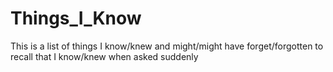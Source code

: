 # Things_I_Know
This is a list of things I know/knew and might/might have forget/forgotten to recall that I know/knew when asked suddenly
